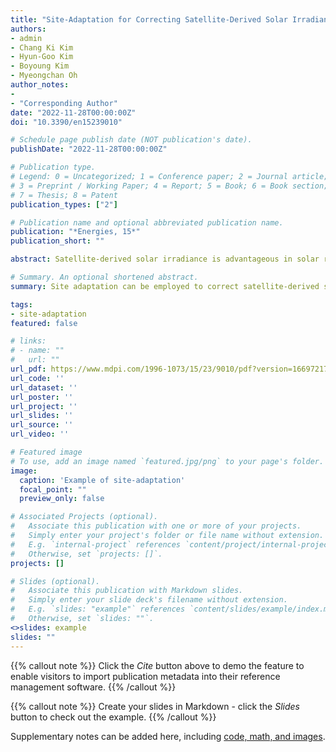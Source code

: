 ```yaml
---
title: "Site-Adaptation for Correcting Satellite-Derived Solar Irradiance: Performance Comparison between Various Regressive and Distribution Mapping Techniques for Application in Daejeon, South Korea"
authors:
- admin
- Chang Ki Kim
- Hyun-Goo Kim
- Boyoung Kim
- Myeongchan Oh
author_notes:
- 
- "Corresponding Author"
date: "2022-11-28T00:00:00Z"
doi: "10.3390/en15239010"

# Schedule page publish date (NOT publication's date).
publishDate: "2022-11-28T00:00:00Z"

# Publication type.
# Legend: 0 = Uncategorized; 1 = Conference paper; 2 = Journal article;
# 3 = Preprint / Working Paper; 4 = Report; 5 = Book; 6 = Book section;
# 7 = Thesis; 8 = Patent
publication_types: ["2"]

# Publication name and optional abbreviated publication name.
publication: "*Energies, 15*"
publication_short: ""

abstract: Satellite-derived solar irradiance is advantageous in solar resource assessment due to its high spatiotemporal availability, but its discrepancies to ground-observed values remain an issue for reliability. Site adaptation can be employed to correct these errors by using short-term high-quality ground-observed values. Recent studies have highlighted the benefits of the sequential procedure of a regressive and a distribution-mapping technique in comparison to their individual counterparts. In this paper, we attempted to improve the sequential procedure by using various distribution mapping techniques in addition to the previously proposed quantile mapping. We applied these site-adaptation techniques on the global horizontal irradiance (GHI) and direct normal irradiance (DNI) obtained from the UASIBS-KIER model in Daejeon, South Korea. The best technique, determined by a ranking methodology, can reduce the mean bias from &minus;5.04% and 13.51% to &minus;0.45% and &minus;2.02% for GHI and DNI, respectively, and improve distribution similarity by 2.5 times and 4 times for GHI and DNI, respectively. Partial regression and residual plot analysis were attempted to examine our finding that the sequential procedure is better than individual techniques for GHI, whereas the opposite is true for DNI. This is an initial study to achieve generalized site-adaptation techniques for the UASIBS-KIER model output.

# Summary. An optional shortened abstract.
summary: Site adaptation can be employed to correct satellite-derived solar irradiance that has discrepancies to ground-observed values. In this paper, we attempted to improve the sequential site-adaptation procedure by using various distribution mapping techniques in addition to the previously proposed quantile mapping.

tags:
- site-adaptation
featured: false

# links:
# - name: ""
#   url: ""
url_pdf: https://www.mdpi.com/1996-1073/15/23/9010/pdf?version=1669721791
url_code: ''
url_dataset: ''
url_poster: ''
url_project: ''
url_slides: ''
url_source: ''
url_video: ''

# Featured image
# To use, add an image named `featured.jpg/png` to your page's folder. 
image:
  caption: 'Example of site-adaptation'
  focal_point: ""
  preview_only: false

# Associated Projects (optional).
#   Associate this publication with one or more of your projects.
#   Simply enter your project's folder or file name without extension.
#   E.g. `internal-project` references `content/project/internal-project/index.md`.
#   Otherwise, set `projects: []`.
projects: []

# Slides (optional).
#   Associate this publication with Markdown slides.
#   Simply enter your slide deck's filename without extension.
#   E.g. `slides: "example"` references `content/slides/example/index.md`.
#   Otherwise, set `slides: ""`.
<>slides: example
slides: ""
---
```


{{% callout note %}}
Click the *Cite* button above to demo the feature to enable visitors to import publication metadata into their reference management software.
{{% /callout %}}

{{% callout note %}}
Create your slides in Markdown - click the *Slides* button to check out the example.
{{% /callout %}}

Supplementary notes can be added here, including [code, math, and images](https://wowchemy.com/docs/writing-markdown-latex/).
